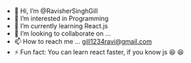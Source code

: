 - 👋 Hi, I’m @RavisherSinghGill
- 👀 I’m interested in Programming
- 🌱 I’m currently learning React.js
- 💞️ I’m looking to collaborate on ...
- 📫 How to reach me ... gill1234ravi@gmail.com
- ⚡ Fun fact: You can learn react faster, if you know js :satisfied: :satisfied:

<!---
RavisherSinghGill/RavisherSinghGill is a ✨ special ✨ repository because its `README.md` (this file) appears on your GitHub profile.
You can click the Preview link to take a look at your changes.
--->

